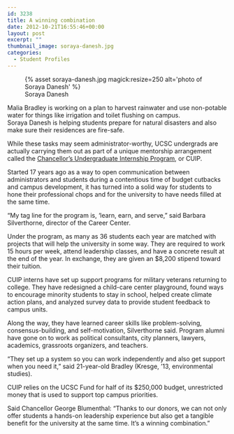 ```yaml
---
id: 3238
title: A winning combination
date: 2012-10-21T16:55:46+00:00
layout: post
excerpt: ""
thumbnail_image: soraya-danesh.jpg
categories:
  - Student Profiles
---
```

<figure class="inline-image right">
{% asset soraya-danesh.jpg magick:resize=250 alt='photo of Soraya Danesh' %}
<figcaption>Soraya Danesh</figcaption></figure>

Malia Bradley is working on a plan to harvest rainwater and use non-potable water for things like irrigation and toilet flushing on campus.  
Soraya Danesh is helping students prepare for natural disasters and also make sure their residences are fire-safe.

While these tasks may seem administrator-worthy, UCSC undergrads are actually carrying them out as part of a unique mentorship arrangement called the [Chancellor&#8217;s Undergraduate Internship Program](https://careers.ucsc.edu/intern/cuip/), or CUIP.

Started 17 years ago as a way to open communication between administrators and students during a contentious time of budget cutbacks and campus development, it has turned into a solid way for students to hone their professional chops and for the university to have needs filled at the same time.

&#8220;My tag line for the program is, &#8216;learn, earn, and serve,&#8221; said Barbara Silverthorne, director of the Career Center.

Under the program, as many as 36 students each year are matched with projects that will help the university in some way. They are required to work 15 hours per week, attend leadership classes, and have a concrete result at the end of the year. In exchange, they are given an $8,200 stipend toward their tuition.

CUIP interns have set up support programs for military veterans returning to college. They have redesigned a child-care center playground, found ways to encourage minority students to stay in school, helped create climate action plans, and analyzed survey data to provide student feedback to campus units.

Along the way, they have learned career skills like problem-solving, consensus-building, and self-motivation, Silverthorne said. Program alumni have gone on to work as political consultants, city planners, lawyers, academics, grassroots organizers, and teachers.

&#8220;They set up a system so you can work independently and also get support when you need it,&#8221; said 21-year-old Bradley (Kresge, &#8217;13, environmental studies).

CUIP relies on the UCSC Fund for half of its $250,000 budget, unrestricted money that is used to support top campus priorities.

Said Chancellor George Blumenthal: &#8220;Thanks to our donors, we can not only offer students a hands-on leadership experience but also get a tangible benefit for the university at the same time. It&#8217;s a winning combination.&#8221;
